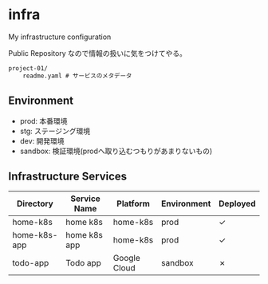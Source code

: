 # infra

My infrastructure configuration

Public Repository なので情報の扱いに気をつけてやる。

```txt
project-01/
    readme.yaml # サービスのメタデータ
```

## Environment

- prod: 本番環境
- stg: ステージング環境
- dev: 開発環境
- sandbox: 検証環境(prodへ取り込むつもりがあまりないもの)

<!-- BEGIN INFRA LIST -->
## Infrastructure Services

| Directory | Service Name | Platform | Environment | Deployed |
|-----------|--------------|----------|-------------|----------|
| home-k8s | home k8s | home-k8s | prod | ✓ |
| home-k8s-app | home k8s app | home-k8s | prod | ✓ |
| todo-app | Todo app | Google Cloud | sandbox | ✗ |
<!-- END INFRA LIST -->
